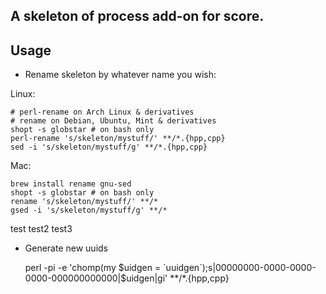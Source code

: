 ## A skeleton of process add-on for score.

## Usage

* Rename skeleton by whatever name you wish: 

Linux:

    # perl-rename on Arch Linux & derivatives
    # rename on Debian, Ubuntu, Mint & derivatives
    shopt -s globstar # on bash only
    perl-rename 's/skeleton/mystuff/' **/*.{hpp,cpp}
    sed -i 's/skeleton/mystuff/g' **/*.{hpp,cpp}

Mac:

    brew install rename gnu-sed
    shopt -s globstar # on bash only
    rename 's/skeleton/mystuff/' **/*
    gsed -i 's/skeleton/mystuff/g' **/*

test
test2
test3
* Generate new uuids

    perl -pi -e 'chomp(my $uidgen = `uuidgen`);s|00000000-0000-0000-0000-000000000000|$uidgen|gi' **/*.{hpp,cpp}
